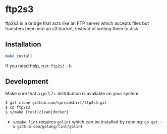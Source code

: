 # ftp2s3

ftp2s3 is a bridge that acts like an FTP server which accepts files but transfers them into an s3 bucket, instead of writing them to disk.

## Installation

```sh
make install
```

If you need help, run: `ftp2s3 -h`.

## Development

Make sure that a go 1.7+ distribution is available on your system.

```sh
$ git clone github.com/spreadshirt/ftp2s3.git
$ cd ftp2s3
$ s/make [test|clean|docker]
```

- `s/make lint` requires `golint` which can be installed by running: `go get -u github.com/golang/lint/golint`
